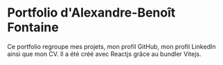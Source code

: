 # Portfolio d'Alexandre-Benoît Fontaine

Ce portfolio regroupe mes projets, mon profil GitHub, mon profil LinkedIn ainsi que mon CV.
Il a été créé avec Reactjs grâce au bundler Vitejs.
